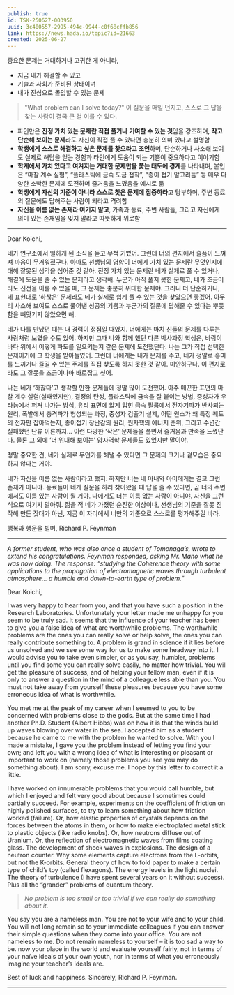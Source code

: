 ```yaml
---
publish: true
id: TSK-250627-003950
uuid: 3c400557-2995-494c-9944-c0f68cffb856
link: https://news.hada.io/topic?id=21663
created: 2025-06-27
---
```


중요한 문제는 거대하거나 고귀한 게 아니라,

- 지금 내가 해결할 수 있고
- 기술과 사회가 준비된 상태이며
- 내가 진심으로 몰입할 수 있는 문제

> "What problem can I solve today?"
> 이 질문을 매일 던지고, 스스로 그 답을 찾는 사람이 결국 큰 걸 이룰 수 있다.

- 파인만은 **진정 가치 있는 문제란 직접 풀거나 기여할 수 있는 것**임을 강조하며, **작고 단순해 보이는 문제**라도 자신이 직접 풀 수 있다면 충분히 의미 있다고 설명함
- **학생에게 스스로 해결하고 싶은 문제를 찾으라고 조언**하며, 단순하거나 사소해 보여도 실제로 해답을 얻는 경험과 타인에게 도움이 되는 기쁨이 중요하다고 이야기함
- **학계에서 가치 있다고 여겨지는 거대한 문제만을 쫓는 태도에 경계**를 나타내며, 본인은 “마찰 계수 실험”, “플라스틱에 금속 도금 접착”, “종이 접기 알고리듬” 등 매우 다양한 소박한 문제에 도전하며 즐거움을 느꼈음을 예시로 듦
- **학생에게 자신의 기준이 아니라 스스로 찾은 문제에 집중하라**고 당부하며, 주변 동료의 질문에도 답해주는 사람이 되라고 격려함
- **자신을 이름 없는 존재라 여기지 말고**, 가족과 동료, 주변 사람들, 그리고 자신에게 의미 있는 존재임을 잊지 말라고 따뜻하게 위로함

---

Dear Koichi,

네가 연구소에서 일하게 된 소식을 듣고 무척 기뻤어. 그런데 너의 편지에서 슬픔이 느껴져 마음이 무거워졌구나. 아마도 선생님의 영향이 너에게 가치 있는 문제란 무엇인지에 대해 잘못된 생각을 심어준 것 같아. 진정 가치 있는 문제란 네가 실제로 풀 수 있거나, 해결에 도움을 줄 수 있는 문제라고 생각해. 누군가 아직 풀지 못한 문제고, 네가 조금이라도 진전을 이룰 수 있을 때, 그 문제는 충분히 위대한 문제야. 그러니 더 단순하거나, 네 표현대로 ‘하찮은’ 문제라도 네가 실제로 쉽게 풀 수 있는 것을 찾았으면 좋겠어. 아무리 사소해 보여도 스스로 풀어낸 성공의 기쁨과 누군가의 질문에 답해줄 수 있다는 뿌듯함을 빼앗기지 않았으면 해.

네가 나를 만났던 때는 내 경력이 정점일 때였지. 너에게는 마치 신들의 문제를 다루는 사람처럼 보였을 수도 있어. 하지만 그때 나와 함께 했던 다른 박사과정 학생은, 바람이 바다 위에서 어떻게 파도를 일으키는지 같은 문제에 도전했단다. 나는 그가 직접 선택한 문제이기에 그 학생을 받아들였어. 그런데 너에게는 내가 문제를 주고, 네가 정말로 흥미를 느끼거나 즐길 수 있는 주제를 직접 찾도록 하지 못한 것 같아. 미안하구나. 이 편지로라도 그 잘못을 조금이나마 바로잡고 싶어.

나는 네가 ‘하찮다’고 생각할 만한 문제들에 정말 많이 도전했어. 아주 매끈한 표면의 마찰 계수 실험(실패였지만), 결정의 탄성, 플라스틱에 금속을 잘 붙이는 방법, 중성자가 우라늄에서 퍼져 나가는 방식, 유리 표면에 얇게 입힌 금속 필름에서 전자기파가 반사되는 원리, 폭발에서 충격파가 형성되는 과정, 중성자 검출기 설계, 어떤 원소가 왜 특정 궤도의 전자만 잡아먹는지, 종이접기 장난감의 원리, 원자핵의 에너지 준위, 그리고 수년간 실패했던 난류 이론까지… 이런 다양한 ‘작은’ 문제들을 풀면서 즐거움과 만족을 느꼈단다. 물론 그 외에 ‘더 위대해 보이는’ 양자역학 문제들도 있었지만 말이야.

정말 중요한 건, 네가 실제로 무언가를 해낼 수 있다면 그 문제의 크기나 겉모습은 중요하지 않다는 거야.

네가 자신을 이름 없는 사람이라고 했지. 하지만 너는 네 아내와 아이에게는 결코 그런 존재가 아니야. 동료들이 네게 질문을 하러 찾아왔을 때 답을 줄 수 있다면, 곧 너의 주변에서도 이름 있는 사람이 될 거야. 나에게도 너는 이름 없는 사람이 아니야. 자신을 그런 식으로 여기지 말아줘. 젊을 적 네가 가졌던 순진한 이상이나, 선생님의 기준을 잘못 짐작해 만든 잣대가 아닌, 지금 이 자리에서 너만의 기준으로 스스로를 평가해주길 바라.

행복과 행운을 빌며,
Richard P. Feynman

---

*A former student, who was also once a student of Tomonaga’s, wrote to extend his congratulations. Feynman responded, asking Mr. Mano what he was now doing. The response: “studying the Coherence theory with some applications to the propagation of electromagnetic waves through turbulent atmosphere… a humble and down-to-earth type of problem.”*

Dear Koichi,

I was very happy to hear from you, and that you have such a position in the
Research Laboratories. Unfortunately your letter made me unhappy for you seem
to be truly sad. It seems that the influence of your teacher has been to give
you a false idea of what are worthwhile problems. The worthwhile problems are
the ones you can really solve or help solve, the ones you can really contribute
something to. A problem is grand in science if it lies before us unsolved and
we see some way for us to make some headway into it. I would advise you to take
even simpler, or as you say, humbler, problems until you find some you can
really solve easily, no matter how trivial. You will get the pleasure of
success, and of helping your fellow man, even if it is only to answer a
question in the mind of a colleague less able than you. You must not take away
from yourself these pleasures because you have some erroneous idea of what is
worthwhile.

You met me at the peak of my career when I seemed to you to be concerned with
problems close to the gods. But at the same time I had another Ph.D. Student
(Albert Hibbs) was on how it is that the winds build up waves blowing over
water in the sea. I accepted him as a student because he came to me with the
problem he wanted to solve. With you I made a mistake, I gave you the problem
instead of letting you find your own; and left you with a wrong idea of what is
interesting or pleasant or important to work on (namely those problems you see
you may do something about). I am sorry, excuse me. I hope by this letter to
correct it a little.

I have worked on innumerable problems that you would call humble, but which I
enjoyed and felt very good about because I sometimes could partially succeed.
For example, experiments on the coefficient of friction on highly polished
surfaces, to try to learn something about how friction worked (failure). Or,
how elastic properties of crystals depends on the forces between the atoms in
them, or how to make electroplated metal stick to plastic objects (like radio
knobs). Or, how neutrons diffuse out of Uranium. Or, the reflection of
electromagnetic waves from films coating glass. The development of shock waves
in explosions. The design of a neutron counter. Why some elements capture
electrons from the L-orbits, but not the K-orbits. General theory of how to
fold paper to make a certain type of child’s toy (called flexagons). The energy
levels in the light nuclei. The theory of turbulence (I have spent several
years on it without success). Plus all the “grander” problems of quantum
theory.

> *No problem is too small or too trivial if we can really do something about it.*

You say you are a nameless man. You are not to your wife and to your child. You
will not long remain so to your immediate colleagues if you can answer their
simple questions when they come into your office. You are not nameless to me.
Do not remain nameless to yourself – it is too sad a way to be. now your place
in the world and evaluate yourself fairly, not in terms of your naïve ideals of
your own youth, nor in terms of what you erroneously imagine your teacher’s
ideals are.

Best of luck and happiness.  Sincerely, Richard P. Feynman.

---
